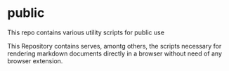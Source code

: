 # public
This repo contains various utility scripts for public use

This Repository contains serves, amontg others, the scripts necessary for rendering markdown documents directly in a browser without need of any browser extension.
